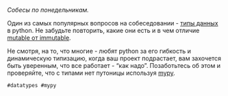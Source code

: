 *Собесы по понедельникам.*

Один из самых популярных вопросов на собеседовании - [типы данных](https://docs.python.org/3/library/datatypes.html) в python.
Не забудьте повторить, какие они есть и в чем отличие [mutable от immutable](https://medium.com/@meghamohan/mutable-and-immutable-side-of-python-c2145cf72747).

Не смотря, на то, что многие - любят python за его гибкость и динамическую типизацию, когда ваш проект подрастает, вам захочется быть уверенным, что все работает - “как надо”.
Позаботьтесь об этом и проверяйте, что с типами нет путоницы используя [mypy](https://github.com/python/mypy).

    #datatypes #mypy 